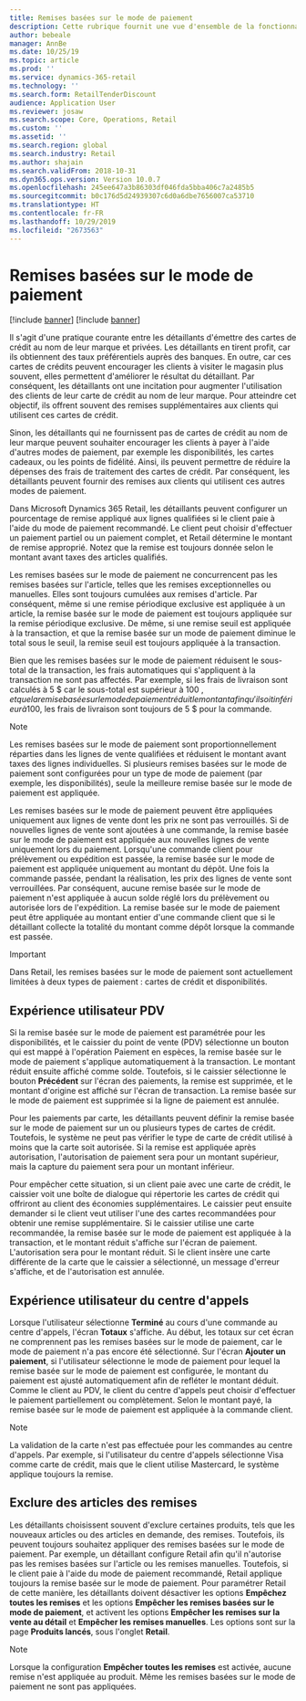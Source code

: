 ```yaml
---
title: Remises basées sur le mode de paiement
description: Cette rubrique fournit une vue d'ensemble de la fonctionnalité qui permet aux détaillants de configurer des remises pour les modes de paiement spécifiques.
author: bebeale
manager: AnnBe
ms.date: 10/25/19
ms.topic: article
ms.prod: ''
ms.service: dynamics-365-retail
ms.technology: ''
ms.search.form: RetailTenderDiscount
audience: Application User
ms.reviewer: josaw
ms.search.scope: Core, Operations, Retail
ms.custom: ''
ms.assetid: ''
ms.search.region: global
ms.search.industry: Retail
ms.author: shajain
ms.search.validFrom: 2018-10-31
ms.dyn365.ops.version: Version 10.0.7
ms.openlocfilehash: 245ee647a3b86303df046fda5bba406c7a2485b5
ms.sourcegitcommit: b0c176d5d24939307c6d0a6dbe7656007ca53710
ms.translationtype: HT
ms.contentlocale: fr-FR
ms.lasthandoff: 10/29/2019
ms.locfileid: "2673563"
---
```

# <a name="tender-based-discounts"></a>Remises basées sur le mode de paiement

[!include [banner](includes/banner.md)]
[!include [banner](includes/preview-banner.md)]

Il s'agit d'une pratique courante entre les détaillants d'émettre des cartes de crédit au nom de leur marque et privées. Les détaillants en tirent profit, car ils obtiennent des taux préférentiels auprès des banques. En outre, car ces cartes de crédits peuvent encourager les clients à visiter le magasin plus souvent, elles permettent d'améliorer le résultat du détaillant. Par conséquent, les détaillants ont une incitation pour augmenter l'utilisation des clients de leur carte de crédit au nom de leur marque. Pour atteindre cet objectif, ils offrent souvent des remises supplémentaires aux clients qui utilisent ces cartes de crédit.

Sinon, les détaillants qui ne fournissent pas de cartes de crédit au nom de leur marque peuvent souhaiter encourager les clients à payer à l'aide d'autres modes de paiement, par exemple les disponibilités, les cartes cadeaux, ou les points de fidélité. Ainsi, ils peuvent permettre de réduire la dépenses des frais de traitement des cartes de crédit. Par conséquent, les détaillants peuvent fournir des remises aux clients qui utilisent ces autres modes de paiement.

Dans Microsoft Dynamics 365 Retail, les détaillants peuvent configurer un pourcentage de remise appliqué aux lignes qualifiées si le client paie à l'aide du mode de paiement recommandé. Le client peut choisir d'effectuer un paiement partiel ou un paiement complet, et Retail détermine le montant de remise approprié. Notez que la remise est toujours donnée selon le montant avant taxes des articles qualifiés.

Les remises basées sur le mode de paiement ne concurrencent pas les remises basées sur l'article, telles que les remises exceptionnelles ou manuelles. Elles sont toujours cumulées aux remises d'article. Par conséquent, même si une remise périodique exclusive est appliquée à un article, la remise basée sur le mode de paiement est toujours appliquée sur la remise périodique exclusive. De même, si une remise seuil est appliquée à la transaction, et que la remise basée sur un mode de paiement diminue le total sous le seuil, la remise seuil est toujours appliquée à la transaction.

Bien que les remises basées sur le mode de paiement réduisent le sous-total de la transaction, les frais automatiques qui s'appliquent à la transaction ne sont pas affectés. Par exemple, si les frais de livraison sont calculés à 5 $ car le sous-total est supérieur à 100 $, et que la remise basée sur le mode de paiement réduit le montant afin qu'il soit inférieur à 100 $, les frais de livraison sont toujours de 5 $ pour la commande.

> [!NOTE]
> Les remises basées sur le mode de paiement sont proportionnellement réparties dans les lignes de vente qualifiées et réduisent le montant avant taxes des lignes individuelles. Si plusieurs remises basées sur le mode de paiement sont configurées pour un type de mode de paiement (par exemple, les disponibilités), seule la meilleure remise basée sur le mode de paiement est appliquée.

Les remises basées sur le mode de paiement peuvent être appliquées uniquement aux lignes de vente dont les prix ne sont pas verrouillés. Si de nouvelles lignes de vente sont ajoutées à une commande, la remise basée sur le mode de paiement est appliquée aux nouvelles lignes de vente uniquement lors du paiement. Lorsqu'une commande client pour prélèvement ou expédition est passée, la remise basée sur le mode de paiement est appliquée uniquement au montant du dépôt. Une fois la commande passée, pendant la réalisation, les prix des lignes de vente sont verrouillées. Par conséquent, aucune remise basée sur le mode de paiement n'est appliquée à aucun solde réglé lors du prélèvement ou autorisée lors de l'expédition. La remise basée sur le mode de paiement peut être appliquée au montant entier d'une commande client que si le détaillant collecte la totalité du montant comme dépôt lorsque la commande est passée.

> [!IMPORTANT]
> Dans Retail, les remises basées sur le mode de paiement sont actuellement limitées à deux types de paiement : cartes de crédit et disponibilités.

## <a name="pos-user-experience"></a>Expérience utilisateur PDV

Si la remise basée sur le mode de paiement est paramétrée pour les disponibilités, et le caissier du point de vente (PDV) sélectionne un bouton qui est mappé à l'opération Paiement en espèces, la remise basée sur le mode de paiement s'applique automatiquement à la transaction. Le montant réduit ensuite affiché comme solde. Toutefois, si le caissier sélectionne le bouton **Précédent** sur l'écran des paiements, la remise est supprimée, et le montant d'origine est affiché sur l'écran de transaction. La remise basée sur le mode de paiement est supprimée si la ligne de paiement est annulée.

Pour les paiements par carte, les détaillants peuvent définir la remise basée sur le mode de paiement sur un ou plusieurs types de cartes de crédit. Toutefois, le système ne peut pas vérifier le type de carte de crédit utilisé à moins que la carte soit autorisée. Si la remise est appliquée après autorisation, l'autorisation de paiement sera pour un montant supérieur, mais la capture du paiement sera pour un montant inférieur.

Pour empêcher cette situation, si un client paie avec une carte de crédit, le caissier voit une boîte de dialogue qui répertorie les cartes de crédit qui offriront au client des économies supplémentaires. Le caissier peut ensuite demander si le client veut utiliser l'une des cartes recommandées pour obtenir une remise supplémentaire. Si le caissier utilise une carte recommandée, la remise basée sur le mode de paiement est appliquée à la transaction, et le montant réduit s'affiche sur l'écran de paiement. L'autorisation sera pour le montant réduit. Si le client insère une carte différente de la carte que le caissier a sélectionné, un message d'erreur s'affiche, et de l'autorisation est annulée.

## <a name="call-center-user-experience"></a>Expérience utilisateur du centre d'appels

Lorsque l'utilisateur sélectionne **Terminé** au cours d'une commande au centre d'appels, l'écran **Totaux** s'affiche. Au début, les totaux sur cet écran ne comprennent pas les remises basées sur le mode de paiement, car le mode de paiement n'a pas encore été sélectionné. Sur l'écran **Ajouter un paiement**, si l'utilisateur sélectionne le mode de paiement pour lequel la remise basée sur le mode de paiement est configurée, le montant du paiement est ajusté automatiquement afin de refléter le montant déduit. Comme le client au PDV, le client du centre d'appels peut choisir d'effectuer le paiement partiellement ou complètement. Selon le montant payé, la remise basée sur le mode de paiement est appliquée à la commande client.

> [!NOTE]
> La validation de la carte n'est pas effectuée pour les commandes au centre d'appels. Par exemple, si l'utilisateur du centre d'appels sélectionne Visa comme carte de crédit, mais que le client utilise Mastercard, le système applique toujours la remise.

## <a name="exclude-items-from-discounts"></a>Exclure des articles des remises

Les détaillants choisissent souvent d'exclure certaines produits, tels que les nouveaux articles ou des articles en demande, des remises. Toutefois, ils peuvent toujours souhaitez appliquer des remises basées sur le mode de paiement. Par exemple, un détaillant configure Retail afin qu'il n'autorise pas les remises basées sur l'article ou les remises manuelles. Toutefois, si le client paie à l'aide du mode de paiement recommandé, Retail applique toujours la remise basée sur le mode de paiement. Pour paramétrer Retail de cette manière, les détaillants doivent désactiver les options **Empêchez toutes les remises** et les options **Empêcher les remises basées sur le mode de paiement**, et activent les options **Empêcher les remises sur la vente au détail** et **Empêcher les remises manuelles**. Les options sont sur la page **Produits lancés**, sous l'onglet **Retail**.

> [!NOTE]
> Lorsque la configuration **Empêcher toutes les remises** est activée, aucune remise n'est appliquée au produit. Même les remises basées sur le mode de paiement ne sont pas appliquées.
